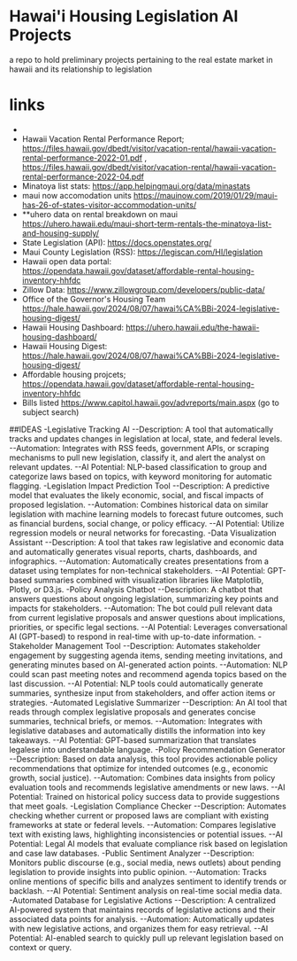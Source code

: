 # Hawai'i Housing Legislation AI Projects

a repo to hold preliminary projects pertaining to the real estate market in hawaii and its relationship to legislation 

# links
- 
- Hawaii Vacation Rental Performance Report; https://files.hawaii.gov/dbedt/visitor/vacation-rental/hawaii-vacation-rental-performance-2022-01.pdf , https://files.hawaii.gov/dbedt/visitor/vacation-rental/hawaii-vacation-rental-performance-2022-04.pdf 
- Minatoya list stats: https://app.helpingmaui.org/data/minastats 
- maui now accomodation units https://mauinow.com/2019/01/29/maui-has-26-of-states-visitor-accommodation-units/
- **uhero data on rental breakdown on maui https://uhero.hawaii.edu/maui-short-term-rentals-the-minatoya-list-and-housing-supply/
- State Legislation (API): https://docs.openstates.org/
- Maui County Legislation (RSS): https://legiscan.com/HI/legislation 
- Hawaii open data portal: https://opendata.hawaii.gov/dataset/affordable-rental-housing-inventory-hhfdc
- Zillow Data: https://www.zillowgroup.com/developers/public-data/ 
- Office of the Governor's Housing Team https://hale.hawaii.gov/2024/08/07/hawai%CA%BBi-2024-legislative-housing-digest/
- Hawaii Housing Dashboard: https://uhero.hawaii.edu/the-hawaii-housing-dashboard/
- Hawaii Housing Digest: https://hale.hawaii.gov/2024/08/07/hawai%CA%BBi-2024-legislative-housing-digest/ 
- Affordable housing projcets; https://opendata.hawaii.gov/dataset/affordable-rental-housing-inventory-hhfdc
- Bills listed https://www.capitol.hawaii.gov/advreports/main.aspx (go to subject search)

##IDEAS
 -Legislative Tracking AI
--Description: A tool that automatically tracks and updates changes in legislation at local, state, and federal levels.
--Automation: Integrates with RSS feeds, government APIs, or scraping mechanisms to pull new legislation, classify it, and alert the analyst on relevant updates.
--AI Potential: NLP-based classification to group and categorize laws based on topics, with keyword monitoring for automatic flagging.
-Legislation Impact Prediction Tool
--Description: A predictive model that evaluates the likely economic, social, and fiscal impacts of proposed legislation.
--Automation: Combines historical data on similar legislation with machine learning models to forecast future outcomes, such as financial burdens, social change, or policy efficacy.
--AI Potential: Utilize regression models or neural networks for forecasting.
-Data Visualization Assistant
--Description: A tool that takes raw legislative and economic data and automatically generates visual reports, charts, dashboards, and infographics.
--Automation: Automatically creates presentations from a dataset using templates for non-technical stakeholders.
--AI Potential: GPT-based summaries combined with visualization libraries like Matplotlib, Plotly, or D3.js.
-Policy Analysis Chatbot
--Description: A chatbot that answers questions about ongoing legislation, summarizing key points and impacts for stakeholders.
--Automation: The bot could pull relevant data from current legislative proposals and answer questions about implications, priorities, or specific legal sections.
--AI Potential: Leverages conversational AI (GPT-based) to respond in real-time with up-to-date information.
-Stakeholder Management Tool
--Description: Automates stakeholder engagement by suggesting agenda items, sending meeting invitations, and generating minutes based on AI-generated action points.
--Automation: NLP could scan past meeting notes and recommend agenda topics based on the last discussion.
--AI Potential: NLP tools could automatically generate summaries, synthesize input from stakeholders, and offer action items or strategies.
-Automated Legislative Summarizer
--Description: An AI tool that reads through complex legislative proposals and generates concise summaries, technical briefs, or memos.
--Automation: Integrates with legislative databases and automatically distills the information into key takeaways.
--AI Potential: GPT-based summarization that translates legalese into understandable language.
-Policy Recommendation Generator
--Description: Based on data analysis, this tool provides actionable policy recommendations that optimize for intended outcomes (e.g., economic growth, social justice).
--Automation: Combines data insights from policy evaluation tools and recommends legislative amendments or new laws.
--AI Potential: Trained on historical policy success data to provide suggestions that meet goals.
-Legislation Compliance Checker
--Description: Automates checking whether current or proposed laws are compliant with existing frameworks at state or federal levels.
--Automation: Compares legislative text with existing laws, highlighting inconsistencies or potential issues.
--AI Potential: Legal AI models that evaluate compliance risk based on legislation and case law databases.
-Public Sentiment Analyzer
--Description: Monitors public discourse (e.g., social media, news outlets) about pending legislation to provide insights into public opinion.
--Automation: Tracks online mentions of specific bills and analyzes sentiment to identify trends or backlash.
--AI Potential: Sentiment analysis on real-time social media data.
-Automated Database for Legislative Actions
--Description: A centralized AI-powered system that maintains records of legislative actions and their associated data points for analysis.
--Automation: Automatically updates with new legislative actions, and organizes them for easy retrieval.
--AI Potential: AI-enabled search to quickly pull up relevant legislation based on context or query.
